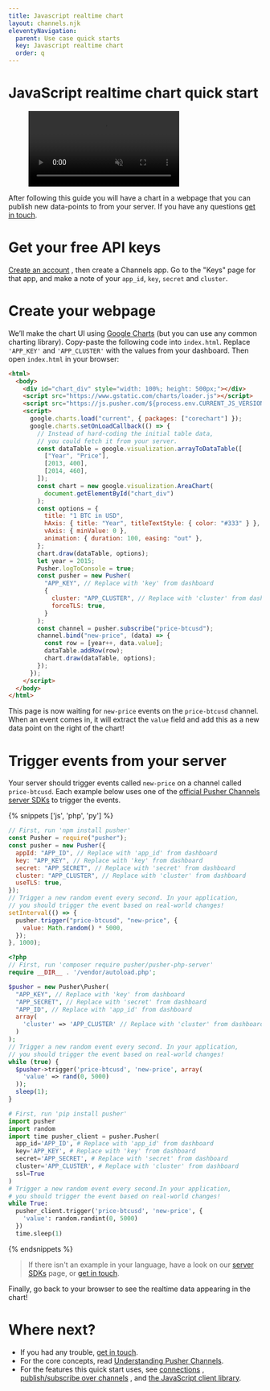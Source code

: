 ```yaml
---
title: Javascript realtime chart
layout: channels.njk
eleventyNavigation:
  parent: Use case quick starts
  key: Javascript realtime chart
  order: q
---
```


# JavaScript realtime chart quick start

<figure class="mh0 mv5 pa0 border-box">
  <video src="/video/javascript-realtime-chart.mp4" alt="Video of JavaScript realtime chart" autoPlay muted loop="loop" height="auto" style="max-width: 100%"></video>
</figure>

After following this guide you will have a chart in a webpage that you can publish new data-points to from your server. If you have any questions [get in touch](https://pusher.com/support).

# Get your free API keys

<a href="https://dashboard.pusher.com/accounts/sign_up" target="_blank">Create an account</a> , then create a Channels app. Go to the "Keys" page for that app, and make a note of your `app_id`, `key`, `secret` and `cluster`.

# Create your webpage

We’ll make the chart UI using [Google Charts](https://developers.google.com/chart) (but you can use any common charting library). Copy-paste the following code into `index.html`. Replace `'APP_KEY'` and `'APP_CLUSTER'` with the values from your dashboard. Then open `index.html` in your browser:

```html
<html>
  <body>
    <div id="chart_div" style="width: 100%; height: 500px;"></div>
    <script src="https://www.gstatic.com/charts/loader.js"></script>
    <script src="https://js.pusher.com/${process.env.CURRENT_JS_VERSION}/pusher.min.js"></script>
    <script>
      google.charts.load("current", { packages: ["corechart"] });
      google.charts.setOnLoadCallback(() => {
        // Instead of hard-coding the initial table data,
        // you could fetch it from your server.
        const dataTable = google.visualization.arrayToDataTable([
          ["Year", "Price"],
          [2013, 400],
          [2014, 460],
        ]);
        const chart = new google.visualization.AreaChart(
          document.getElementById("chart_div")
        );
        const options = {
          title: "1 BTC in USD",
          hAxis: { title: "Year", titleTextStyle: { color: "#333" } },
          vAxis: { minValue: 0 },
          animation: { duration: 100, easing: "out" },
        };
        chart.draw(dataTable, options);
        let year = 2015;
        Pusher.logToConsole = true;
        const pusher = new Pusher(
          "APP_KEY", // Replace with 'key' from dashboard
          {
            cluster: "APP_CLUSTER", // Replace with 'cluster' from dashboard
            forceTLS: true,
          }
        );
        const channel = pusher.subscribe("price-btcusd");
        channel.bind("new-price", (data) => {
          const row = [year++, data.value];
          dataTable.addRow(row);
          chart.draw(dataTable, options);
        });
      });
    </script>
  </body>
</html>
```

This page is now waiting for `new-price` events on the `price-btcusd` channel. When an event comes in, it will extract the `value` field and add this as a new data point on the right of the chart!

# Trigger events from your server

Your server should trigger events called `new-price` on a channel called `price-btcusd`. Each example below uses one of the [official Pusher Channels server SDKs](/docs/channels/channels_libraries/libraries) to trigger the events.

{% snippets ['js', 'php', 'py'] %}

```js
// First, run 'npm install pusher'
const Pusher = require("pusher");
const pusher = new Pusher({
  appId: "APP_ID", // Replace with 'app_id' from dashboard
  key: "APP_KEY", // Replace with 'key' from dashboard
  secret: "APP_SECRET", // Replace with 'secret' from dashboard
  cluster: "APP_CLUSTER", // Replace with 'cluster' from dashboard
  useTLS: true,
});
// Trigger a new random event every second. In your application,
// you should trigger the event based on real-world changes!
setInterval(() => {
  pusher.trigger("price-btcusd", "new-price", {
    value: Math.random() * 5000,
  });
}, 1000);
```

```php
<?php
// First, run 'composer require pusher/pusher-php-server'
require __DIR__ . '/vendor/autoload.php';

$pusher = new Pusher\Pusher(
  "APP_KEY", // Replace with 'key' from dashboard
  "APP_SECRET", // Replace with 'secret' from dashboard
  "APP_ID", // Replace with 'app_id' from dashboard
  array(
    'cluster' => 'APP_CLUSTER' // Replace with 'cluster' from dashboard
  )
);
// Trigger a new random event every second. In your application,
// you should trigger the event based on real-world changes!
while (true) {
  $pusher->trigger('price-btcusd', 'new-price', array(
    'value' => rand(0, 5000)
  ));
  sleep(1);
}
```

```py
# First, run 'pip install pusher'
import pusher
import random
import time pusher_client = pusher.Pusher(
  app_id='APP_ID', # Replace with 'app_id' from dashboard
  key='APP_KEY', # Replace with 'key' from dashboard
  secret='APP_SECRET', # Replace with 'secret' from dashboard
  cluster='APP_CLUSTER', # Replace with 'cluster' from dashboard
  ssl=True
)
# Trigger a new random event every second.In your application,
# you should trigger the event based on real-world changes!
while True:
  pusher_client.trigger('price-btcusd', 'new-price', {
    'value': random.randint(0, 5000)
  })
  time.sleep(1)
```

{% endsnippets %}

> If there isn't an example in your language, have a look on our [server SDKs](/docs/channels/channels_libraries/libraries) page, or [get in touch](https://pusher.com/support).

Finally, go back to your browser to see the realtime data appearing in the chart!

# Where next?

- If you had any trouble, [get in touch](https://pusher.com/support).
- For the core concepts, read [Understanding Pusher Channels](/docs/channels).
- For the features this quick start uses, see [connections](/docs/channels/using_channels/connection) , [publish/subscribe over channels](/docs/channels/using_channels/channels) , and [the JavaScript client library](/docs/channels/using_channels/client-api-overview).
